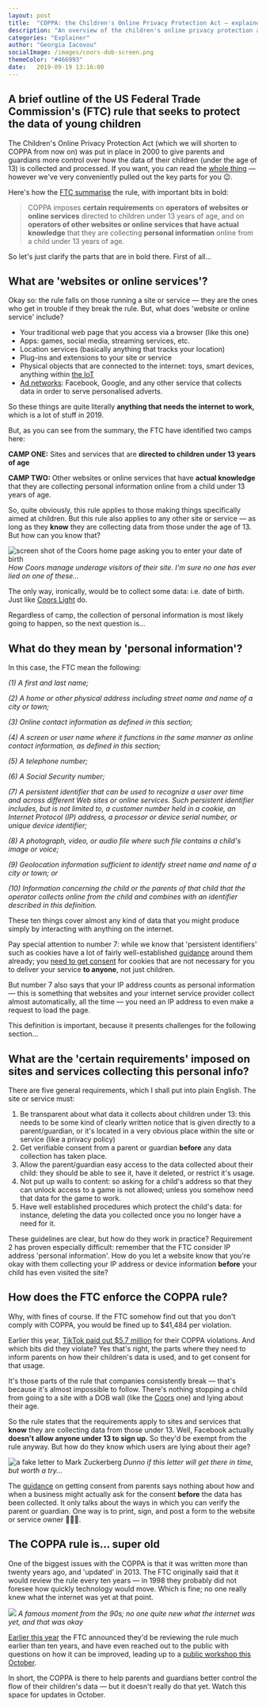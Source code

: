 ```yaml
---
layout: post
title:  "COPPA: the Children's Online Privacy Protection Act — explained"
description: "An overview of the children's online privacy protection act. Outlines key parts, and problems that businesses face with these parts"
categories: "Explainer"
author: "Georgia Iacovou"
socialImage: /images/coors-dob-screen.png
themeColor: "#466993"
date:   2019-09-19 13:16:00
---
```


## A brief outline of the US Federal Trade Commission's (FTC) rule that seeks to protect the data of young children

The Children's Online Privacy Protection Act (which we will shorten to COPPA from now on) was put in place in 2000 to give parents and guardians more control over how the data of their children (under the age of 13) is collected and processed. If you want, you can read the [whole thing](https://www.ecfr.gov/cgi-bin/text-idx?SID=4939e77c77a1a1a08c1cbf905fc4b409&node=16%3A1.0.1.3.36&rgn=div5) — however we've very conveniently pulled out the key parts for you 😉.

Here's how the [FTC summarise](https://www.ftc.gov/enforcement/rules/rulemaking-regulatory-reform-proceedings/childrens-online-privacy-protection-rule) the rule, with important bits in bold:

> COPPA imposes **certain requirements** on **operators of websites or online services** directed to children under 13 years of age, and on **operators of other websites or online services that have actual knowledge** that they are collecting **personal information** online from a child under 13 years of age.

So let's just clarify the parts that are in bold there. First of all...

## What are 'websites or online services'?

Okay so: the rule falls on those running a site or service — they are the ones who get in trouble if they break the rule. But, what does 'website or online service' include?

- Your traditional web page that you access via a browser (like this one)
- Apps: games, social media, streaming services, etc.
- Location services (basically anything that tracks your location)
- Plug-ins and extensions to your site or service
- Physical objects that are connected to the internet: toys, smart devices, anything within [the IoT](https://en.wikipedia.org/wiki/Internet_of_things)
- [Ad networks](https://blog.metomic.io/main/2019/09/13/what-is-behavioural-ads.html): Facebook, Google, and any other service that collects data in order to serve personalised adverts.

So these things are quite literally **anything that needs the internet to work,** which is a lot of stuff in 2019. 

But, as you can see from the summary, the FTC have identified two camps here: 

**CAMP ONE:** Sites and services that are **directed to children under 13 years of age**

**CAMP TWO:** Other websites or online services that have **actual knowledge** that they are collecting personal information online from a child under 13 years of age.

So, quite obviously, this rule applies to those making things specifically aimed at children. But this rule also applies to any other site or service — as long as they **know** they are collecting data from those under the age of 13. But how can you know that?

![screen shot of the Coors home page asking you to enter your date of birth](/images/coors-dob-screen.png)
*How Coors manage underage visitors of their site. I'm sure no one has ever lied on one of these...*

The only way, ironically, would be to collect some data: i.e. date of birth. Just like [Coors Light](https://www.coorslight.com/av?url=https://www.coorslight.com/) do.

Regardless of camp, the collection of personal information is most likely going to happen, so the next question is...

## What do they mean by 'personal information'?

In this case, the FTC mean the following:

*(1) A first and last name;*

*(2) A home or other physical address including street name and name of a city or town;*

*(3) Online contact information as defined in this section;*

*(4) A screen or user name where it functions in the same manner as online contact information, as defined in this section;*

*(5) A telephone number;*

*(6) A Social Security number;*

*(7) A persistent identifier that can be used to recognize a user over time and across different Web sites or online services. Such persistent identifier includes, but is not limited to, a customer number held in a cookie, an Internet Protocol (IP) address, a processor or device serial number, or unique device identifier;*

*(8) A photograph, video, or audio file where such file contains a child's image or voice;*

*(9) Geolocation information sufficient to identify street name and name of a city or town; or*

*(10) Information concerning the child or the parents of that child that the operator collects online from the child and combines with an identifier described in this definition.*

These ten things cover almost any kind of data that you might produce simply by interacting with anything on the internet.

Pay special attention to number 7: while we know that 'persistent identifiers' such as cookies have a lot of fairly well-established [guidance](https://blog.metomic.io/main/2019/08/14/essential-cookies.html) around them already; you [need to get consent](https://blog.metomic.io/main/2019/08/07/cookie-consent-guide.html) for cookies that are not necessary for you to deliver your service **to anyone**, not just children. 

But number 7 also says that your IP address counts as personal information — this is something that websites and your internet service provider collect almost automatically, all the time — you need an IP address to even make a request to load the page.

This definition is important, because it presents challenges for the following section...

## What are the 'certain requirements' imposed on sites and services collecting this personal info?

There are five general requirements, which I shall put into plain English. The site or service must:

1. Be transparent about what data it collects about children under 13: this needs to be some kind of clearly written notice that is given directly to a parent/guardian, or it's located in a very obvious place within the site or service (like a privacy policy)
2. Get verifiable consent from a parent or guardian **before** any data collection has taken place.
3. Allow the parent/guardian easy access to the data collected about their child: they should be able to see it, have it deleted, or restrict it's usage.
4. Not put up walls to content: so asking for a child's address so that they can unlock access to a game is not allowed; unless you somehow need that data for the game to work.
5. Have well established procedures which protect the child's data: for instance, deleting the data you collected once you no longer have a need for it.

These guidelines are clear, but how do they work in practice? Requirement 2 has proven especially difficult: remember that the FTC consider IP address 'personal information'. How do you let a website know that you're okay with them collecting your IP address or device information **before** your child has even visited the site?

## How does the FTC enforce the COPPA rule?

Why, with fines of course. If the FTC somehow find out that you don't comply with COPPA, you would be fined up to $41,484 per violation.

Earlier this year, [TikTok paid out $5.7 million](https://www.wired.com/story/tiktok-ftc-record-fine-childrens-privacy/) for their COPPA violations. And which bits did they violate? Yes that's right, the parts where they need to inform parents on how their children's data is used, and to get consent for that usage. 

It's those parts of the rule that companies consistently break — that's because it's almost impossible to follow. There's nothing stopping a child from going to a site with a DOB wall (like the [Coors](https://www.coorslight.com/av?url=https://www.coorslight.com/) one) and lying about their age. 

So the rule states that the requirements apply to sites and services that **know** they are collecting data from those under 13. Well, Facebook actually **doesn't allow anyone under 13 to sign up.** So they'd be exempt from the rule anyway. But how do they know which users are lying about their age?

![a fake letter to Mark Zuckerberg](/images/letter-to-mark.png)
*Dunno if this letter will get there in time, but worth a try...*

The [guidance](https://www.paulhastings.com/publication-items/details/?id=ff9cec69-2334-6428-811c-ff00004cbded) on getting consent from parents says nothing about how and when a business might actually ask for the consent **before** the data has been collected. It only talks about the ways in which you can verify the parent or guardian. One way is to print, sign, and post a form to the website or service owner 🤦🏻‍♀️.

## The COPPA rule is... super old

One of the biggest issues with the COPPA is that it was written more than twenty years ago, and 'updated' in 2013. The FTC originally said that it would review the rule every ten years — in 1998 they probably did not foresee how quickly technology would move. Which is fine; no one really knew what the internet was yet at that point.

![](https://media.giphy.com/media/4h5f376fFWPGE/giphy.gif)
*A famous moment from the 90s; no one quite new what the internet was yet, and that was okay*

[Earlier this year](https://techcrunch.com/2019/07/18/the-ftc-looks-to-change-childrens-privacy-law-following-complaints-about-youtube/) the FTC announced they'd be reviewing the rule much earlier than ten years, and have even reached out to the public with questions on how it can be improved, leading up to a [public workshop this October](https://www.dwt.com/insights/2019/07/ftc-coppa-rule-2019-updates).

In short, the COPPA is there to help parents and guardians better control the flow of their children's data — but it doesn't really do that yet. Watch this space for updates in October.